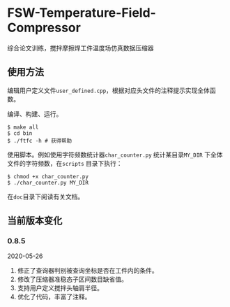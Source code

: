 FSW-Temperature-Field-Compressor
================================

综合论文训练，搅拌摩擦焊工件温度场仿真数据压缩器

使用方法
--------

编辑用户定义文件`user_defined.cpp`，根据对应头文件的注释提示实现全体函数。

编译、构建、运行。

```
$ make all
$ cd bin
$ ./ftfc -h # 获得帮助
```

使用脚本。例如使用字符频数统计器`char_counter.py` 统计某目录`MY_DIR` 下全体文件的字符频数，在`scripts` 目录下执行：

```
$ chmod +x char_counter.py
$ ./char_counter.py MY_DIR
```

在`doc`目录下阅读有关文档。

当前版本变化
------------

### 0.8.5

2020-05-26

1.	修正了查询器判别被查询坐标是否在工件内的条件。
2.	修改了压缩器准稳态子区间数目缺省值。
3.	支持用户定义搅拌头轴肩半径。
4.	优化了代码，丰富了注释。
